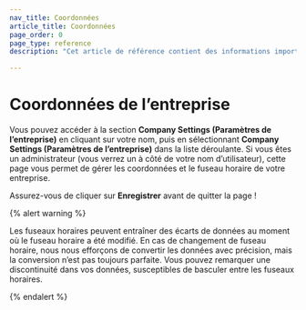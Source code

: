 ```yaml
---
nav_title: Coordonnées
article_title: Coordonnées
page_order: 0
page_type: reference
description: "Cet article de référence contient des informations importantes pour les administrateurs sur la gestion des coordonnées et du fuseau horaire de votre entreprise à Braze."

---
```


# Coordonnées de l’entreprise

<style>
.fa-crown {
  color: gold;
}
</style>

Vous pouvez accéder à la section **Company Settings (Paramètres de l’entreprise)** en cliquant sur votre nom, puis en sélectionnant **Company Settings (Paramètres de l’entreprise)** dans la liste déroulante. Si vous êtes un administrateur (vous verrez un <i class="fas  fa-crown" aria-label="crown icon"></i> à côté de votre nom d’utilisateur), cette page vous permet de gérer les coordonnées et le fuseau horaire de votre entreprise.

Assurez-vous de cliquer sur **Enregistrer** avant de quitter la page !

{% alert warning %}

Les fuseaux horaires peuvent entraîner des écarts de données au moment où le fuseau horaire a été modifié. En cas de changement de fuseau horaire, nous nous efforçons de convertir les données avec précision, mais la conversion n’est pas toujours parfaite. Vous pouvez remarquer une discontinuité dans vos données, susceptibles de basculer entre les fuseaux horaires.

{% endalert %}
